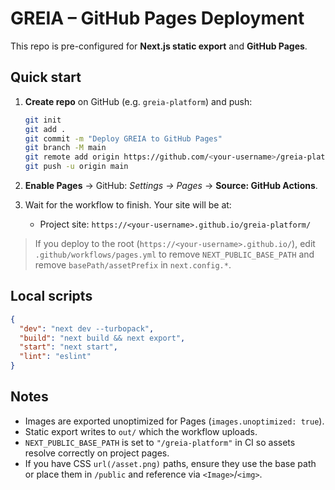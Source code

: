 # GREIA – GitHub Pages Deployment

This repo is pre-configured for **Next.js static export** and **GitHub Pages**.

## Quick start

1. **Create repo** on GitHub (e.g. `greia-platform`) and push:
   ```bash
   git init
   git add .
   git commit -m "Deploy GREIA to GitHub Pages"
   git branch -M main
   git remote add origin https://github.com/<your-username>/greia-platform.git
   git push -u origin main
   ```

2. **Enable Pages** → GitHub: *Settings → Pages* → **Source: GitHub Actions**.

3. Wait for the workflow to finish. Your site will be at:
   - Project site: `https://<your-username>.github.io/greia-platform/`

> If you deploy to the root (`https://<your-username>.github.io/`), edit `.github/workflows/pages.yml` to remove `NEXT_PUBLIC_BASE_PATH` and remove `basePath/assetPrefix` in `next.config.*`.

## Local scripts

```json
{
  "dev": "next dev --turbopack",
  "build": "next build && next export",
  "start": "next start",
  "lint": "eslint"
}
```

## Notes
- Images are exported unoptimized for Pages (`images.unoptimized: true`).
- Static export writes to `out/` which the workflow uploads.
- `NEXT_PUBLIC_BASE_PATH` is set to `"/greia-platform"` in CI so assets resolve correctly on project pages.
- If you have CSS `url(/asset.png)` paths, ensure they use the base path or place them in `/public` and reference via `<Image>`/`<img>`.
